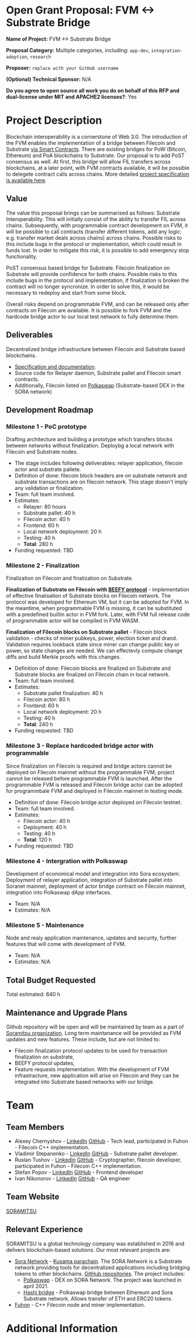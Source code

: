 # Open Grant Proposal: FVM <-> Substrate Bridge

**Name of Project:** FVM <-> Substrate Bridge

**Proposal Category:** Multiple categories, including: `app-dev`, `integration-adoption`, `research`

**Proposer:** `replace with your GitHub username`

**(Optional) Technical Sponsor:** N/A

**Do you agree to open source all work you do on behalf of this RFP and dual-license under MIT and APACHE2 licenses?**:  Yes

# Project Description

<!-- Please describe exactly what you are planning to build. Make sure to include the following: -->
<!-- - Start with the need or problem you are trying to solve with this project. -->
<!-- - Describe why your solution is going to adequately solve this problem. -->

<!-- This section should be 2-3 paragraphs long. -->
Blockchain interoperability is a cornerstone of Web 3.0. The
introduction of the FVM enables the implementation of a bridge between
Filecoin and Substrate [via Smart
Contracts](https://wiki.polkadot.network/docs/learn-bridges#via-smart-contracts). There
are existing bridges for PoW (Bitcoin, Ethereum) and PoA blockchains
to Substrate. Our proposal is to add PoST consensus as well. At
first, this bridge will allow FIL transfers across blockchains, at a
later point, with FVM contracts available, it will be possible to delegete contract calls across chains.
More detailed [project specification is available here](https://soramitsu.atlassian.net/wiki/spaces/FIL/pages/3651633155/FVM+-+Substrate+bridge).

## Value

<!-- Please describe in more detail why this proposal is valuable for the Filecoin ecosystem. Answer the following questions: -->
<!-- - What are the benefits to getting this right? -->
<!-- - What are the risks if you don't get it right? -->
<!-- - What are the risks that will make executing on this project difficult? -->

<!-- This section should be 1-3 paragraphs long. -->
The value this proposal brings can be summarised as follows: 
Substrate Interoperability. This will initially consist of the ability
to transfer FIL across chains. Subsequently, with programmable
contract development on FVM, it will be possible to call contracts
(transfer different tokens, add any logic: e.g. transfer market deals
across chains) across chains.
Possible risks to this include bugs in the protocol or
implementation, which could result in funds lost. In order to mitigate
this risk, it is possible to add emergency stop functionality.

PoST consensus based bridge for Substrate. Filecoin finalization on
Substrate will provide confidence for both chains.
Possible risks to this include bugs in the protocol and
implementation, if finalization is broken the contract will no longer
syncronize. In order to solve this, it would be necessary to redeploy and start from some block.

Overall risks depend on programmable FVM, and can be released only
after contracts on Filecoin are available. It is possible to fork FVM
and the hardcode bridge actor to our local test network to fully
determine them.

## Deliverables

<!-- Please describe in details what your final deliverable for this project will be. Include a specification of the project and what functionality the software will deliver when it is finished. -->
Decentralized bridge infrastructure between Filecoin and Substrate based blockchains.
- [Specification and documentation](https://soramitsu.atlassian.net/wiki/spaces/FIL/pages/3651633155/FVM+-+Substrate+bridge).
- Source code for Relayer daemon, Substrate pallet and Filecoin smart contracts.
- Additionally, Filecoin listed on [Polkaswap](https://polkaswap.io/) (Substrate-based DEX in
  the SORA network)

## Development Roadmap

<!-- Please break up your development work into a clear set of milestones. This section needs to be very detailed (will vary on the project, but aim for around 2 pages for this section). -->

<!-- For each milestone, please describe: -->
<!-- - The software functionality that we can expect after the completion of each milestone. This should be detailed enough that it can be used to ensure that the software meets the specification you outlined in the Deliverables. -->
<!-- - How many people will be working on each milestone and their roles -->
<!-- - The amount of funding required for each milestone -->
<!-- - How much time this milestone will take to achieve (using real dates) -->
### Milestone 1 - PoC prototype

Drafting architecture and building a prototype which transfers blocks between networks without finalization. Deploybg a local network with Filecoin and Substrate nodes.

* The stage includes following deliverables: relayer application, filecoin actor and substrate pallete.
* Definition of done: filecoin block headers are on substrate network and substrate transactions are on filecoin network. This stage doesn't imply any validation or finalization.
* Team: full team involved.
* Estimates: 
	* Relayer: 80 hours
	* Substrate pallet: 40 h
	* Filecoin actor: 40 h
	* Frontend: 60 h
	* Local network deployment: 20 h
	* Testing: 40 h
	* **Total**: 280 h
* Funding requested: TBD

### Milestone 2 - Finalization

Finalization on Filecoin and finalization on Substrate.

**Finalization of Substrate on Filecoin with [BEEFY protocol](https://github.com/paritytech/grandpa-bridge-gadget)** - implementation of effective finalisation of Substrate blocks on Filecoin network. The protocol was developed for Ethereum VM, but it can be adopted for FVM. In the meantime, when programmable FVM is missing, it can be substituted with a predefined builtin actor in FVM fork. Later, with FVM full release code of programmable actor will be compiled in FVM WASM.

**Finalization of Filecoin blocks on Substrate pallet** - Filecoin block validation - checks of miner pubkeys, power, election ticket and drand. Validation requires lookback state since miner can change public key or power, so state changes are needed. We can effectevly compute change diffs and build Merkle proofs with this changes.

* Definition of done: Filecoin blocks are finalized on Substrate and Substrate blocks are finalized on Filecoin chain in local network.
* Team: full team involved.
* Estimates: 
	* Substrate pallet finalization: 40 h
	* Filecoin actor: 80 h
	* Frontend: 60 h
	* Local network deployment: 20 h
	* Testing: 40 h
	* **Total**: 240 h
* Funding requested: TBD

### Milestone 3 - Replace hardcoded bridge actor with programmable

Since finalization on Filecoin is required and bridge actors cannot be deployed on Filecoin mainnet without the programmable FVM, project cannot be released before programmable FVM is launched. After the programmable FVM is released and Filecoin bridge actor can be adopted for programmbale FVM and deployed in Filecoin mainnet in testing mode.

* Definition of done: Filecoin bridge actor deployed on Filecoin testnet.
* Team: full team involved.
* Estimates: 
	* Filecoin actor: 40 h
	* Deployment: 40 h
	* Testing: 40 h
	* **Total**: 120 h
* Funding requested: TBD

### Milestone 4 - Intergration with Polkaswap

Development of economical model and integration into Sora ecosystem. Deployment of relayer application, integration of Substrate pallet into Soranet mainnet, deployment of actor bridge contract on Filecoin mainnet, integration into Polkaswap dApp interfaces.
* Team: N/A
* Estimates: N/A

### Milestone 5 - Maintenance 

Node and realy application maintenance, updates and security, further features that will come with development of FVM.
* Team: N/A
* Estimates: N/A

## Total Budget Requested

<!--Sum up the total requested budget across all milestones, and include that figure here. Also, please include a budget breakdown to specify how you are planning to spend these funds. -->
Total estimated: 640 h

## Maintenance and Upgrade Plans

<!-- Specify your team's long-term plans to maintain this software and upgrade it over time. -->
Github repository will be open and will be maintained by team as a part of [Soramitsu organization](https://github.com/soramitsu).
Long term maintanance will be provided as FVM updates and new features. These include, but are not limited to:
- Filecoin finalization protocol updates to be used for transaction finalization on substrate,
- BEEFY protocol updates,
- Feature requests implementation.
With the development of FVM infrastracture, new application will arise on Filecoin and they can be integrated into Substrate based networks with our bridge.

# Team

## Team Members

* Alexey Chernyshov - [LinkedIn](https://www.linkedin.com/in/alexey-chernyshov-029b3912b/) [GitHub](https://github.com/Alexey-N-Chernyshov) - Tech lead, participated in Fuhon - Filecoin C++ implementation.
* Vladimir Stepanenko - [LinkedIn](https://www.linkedin.com/in/vovac12/) [GitHub](https://github.com/vovac12) - Substrate pallet developer.
* Ruslan Tushov - [LinkedIn](https://www.linkedin.com/in/ruslan-tushov-5b4581240/) [GitHub](https://github.com/turuslan) - Cryptographer, filecoin developer, participated in Fuhon - Filecoin C++ implementation.
* Stefan Popov - [LinkedIn](https://www.linkedin.com/in/stefan-popov-072932170/) [GitHub](https://github.com/stefashkaa) - Frontend developer
* Ivan Nikonorov - [LinkedIn](https://www.linkedin.com/in/ivan-nikanorov-b6922b174/) [GitHub](https://github.com/ra9mls) - QA engineer

## Team Website

<!-- Please link to your team's website here (make sure it's `https`) -->

[SORAMITSU](https://soramitsu.co.jp/)

## Relevant Experience

<!-- Please describe (in words) your team's relevant experience, and why you think you are the right team to build this project. You can cite your team's prior experience in similar domains, doing similar dev work, individual team members' backgrounds, etc. -->
SORAMITSU is a global technology company was established in 2016 and delivers blockchain-based solutions. Our most relevant projects are:
* [Sora Network](https://sora.org) - [Kusama parachain](https://parachains.info/details/sora#about). The SORA Network is a Substrate network providing tools for decentralized applications including bridging tokens to other blockchains. [GitHub repositories](https://github.com/sora-xor). The project includes:
  * [Polkaswap](https://polkaswap.io) - DEX on SORA Network. The project was launched in april 2021.
  * [Hashi bridge](https://polkaswap.io/#/bridge) - Polkaswap bridge between Ethereum and Sora Substrate network. Allows transfer of ETH and ERC20 tokens. 
* [Fuhon](https://github.com/filecoin-project/cpp-filecoin) - C++ Filecoin node and miner implementation.

# Additional Information

<!-- Please include any additional information that you think would be useful in helping us to evaluate your proposal. -->
